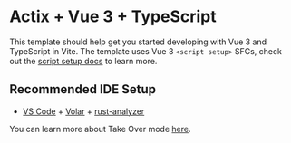 # Actix + Vue 3 + TypeScript

This template should help get you started developing with Vue 3 and TypeScript in Vite. The template uses Vue 3 `<script setup>` SFCs, check out the [script setup docs](https://v3.vuejs.org/api/sfc-script-setup.html#sfc-script-setup) to learn more.

## Recommended IDE Setup

- [VS Code](https://code.visualstudio.com/) + [Volar](https://marketplace.visualstudio.com/items?itemName=Vue.volar) + [rust-analyzer](https://marketplace.visualstudio.com/items?itemName=rust-lang.rust-analyzer)

You can learn more about Take Over mode [here](https://github.com/johnsoncodehk/volar/discussions/471).
